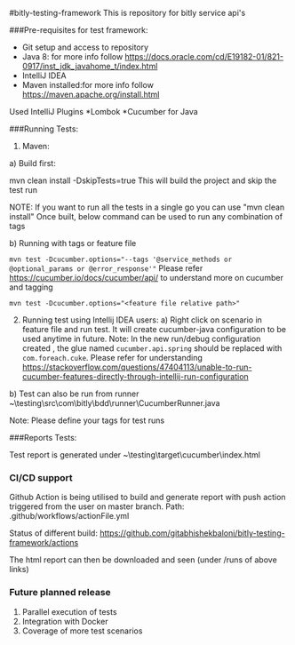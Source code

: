 #bitly-testing-framework
This is repository for bitly service api's

###Pre-requisites for test framework:

* Git setup and access to repository
* Java 8:  for more info follow https://docs.oracle.com/cd/E19182-01/821-0917/inst_jdk_javahome_t/index.html
* IntelliJ IDEA
* Maven installed:for more info follow https://maven.apache.org/install.html

Used IntelliJ Plugins
*Lombok
*Cucumber for Java


###Running Tests:

1) Maven:

 a) Build first:

 mvn clean install -DskipTests=true
This will build the project and skip the test run

NOTE: If you want to run all the tests in a single go you can use "mvn clean install"
Once built, below command can be used to run any combination of tags

b) Running with tags or feature file

`mvn test -Dcucumber.options="--tags '@service_methods or @optional_params or @error_response'"`
Please refer https://cucumber.io/docs/cucumber/api/ to understand more on cucumber and tagging

`mvn test -Dcucumber.options="<feature file relative path>"`

2) Running test using Intellij IDEA users:
a) Right click on scenario in feature file and run test. It will create cucumber-java configuration to be used anytime
 in future.
Note: In the new run/debug configuration created , the glue named `cucumber.api.spring` should be replaced with
    `com.foreach.cuke`. Please refer for understanding https://stackoverflow.com/questions/47404113/unable-to-run-cucumber-features-directly-through-intellij-run-configuration

b) Test can also be run from runner ~\testing\src\com\bitly\bdd\runner\CucumberRunner.java

Note: Please define your tags for test runs

###Reports Tests:

Test report is generated under ~\testing\target\cucumber\index.html

### CI/CD support
Github Action is being utilised to build and generate report with push action triggered from the user on master branch.
Path: .github/workflows/actionFile.yml

Status of different build:
https://github.com/gitabhishekbaloni/bitly-testing-framework/actions

The html report can then be downloaded and seen (under /runs of above links)

### Future planned release
1) Parallel execution of tests
2) Integration with Docker
3) Coverage of more test scenarios



